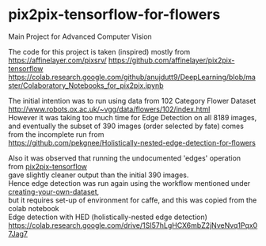 # pix2pix-tensorflow-for-flowers
Main Project for Advanced Computer Vision

The code for this project is taken (inspired) mostly from
https://affinelayer.com/pixsrv/
https://github.com/affinelayer/pix2pix-tensorflow
https://colab.research.google.com/github/anujdutt9/DeepLearning/blob/master/Colaboratory_Notebooks_for_pix2pix.ipynb

The initial intention was to run using data from 102 Category Flower Dataset
http://www.robots.ox.ac.uk/~vgg/data/flowers/102/index.html  
However it was taking too much time for Edge Detection on all 8189 images,  
and eventually the subset of 390 images (order selected by fate) comes from the incomplete run from  
https://github.com/pekgnee/Holistically-nested-edge-detection-for-flowers

Also it was observed that running the undocumented 'edges' operation from [pix2pix-tensorflow](https://github.com/affinelayer/pix2pix-tensorflow)  
gave slightly cleaner output than the initial 390 images.  
Hence edge detection was run again using the workflow mentioned under [creating-your-own-dataset](https://github.com/affinelayer/pix2pix-tensorflow#creating-your-own-dataset),  
but it requires set-up of environment for caffe, and this was copied from the colab notebook  
Edge detection with HED (holistically-nested edge detection)  
https://colab.research.google.com/drive/1SI57hLgHCX6mbZ2jNveNvq1Pqx07Jag7
